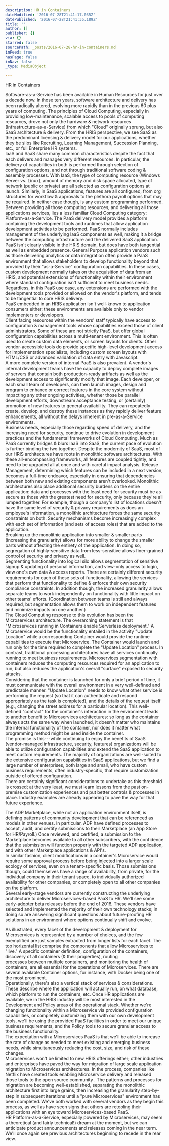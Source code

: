 ```yaml
---
description: HR in Containers
dateModified: '2016-07-28T21:41:17.035Z'
datePublished: '2016-07-28T21:41:35.189Z'
title: ''
author: []
publisher: {}
via: {}
starred: false
sourcePath: _posts/2016-07-28-hr-in-containers.md
inFeed: true
hasPage: false
inNav: false
_type: MediaObject

---
```

HR in Containers

Software-as-a-Service has been available in Human Resources for just over a decade now. In those ten years, software architecture and delivery has been radically altered, evolving more rapidly than in the previous 60 plus years of computing. The principles of Cloud Computing, especially in providing low-maintenance, scalable access to pools of computing resources, drove not only the hardware & network resources (Infrastructure-as-a-Service) from which "Cloud" originally sprung, but also SaaS architecture & delivery. From the HRIS perspective, we see SaaS as the predominant licensing & delivery model for our applications, whether they be silos like Recruiting, Learning Management, Succession Planning, etc., or full Enterprise HR systems.   
IaaS and SaaS share many common characteristics despite the fact that each delivers and manages very different resources. In particular, the delivery of capabilities in both is performed through selection of configuration options, and not through traditional software coding & assembly processes. With IaaS, the type of computing resource (Windows Server vs. Linux), amount of memory and disk space allocated, type of network (public or private) are all selected as configuration options at launch. Similarly, in SaaS applications, features are all configured, from org structures for workflow & approvals to the plethora payroll options that may be required. In neither case though, is any custom programming performed.   
Between providing all those computing resources, and delivering all those applications services, lies a less familiar Cloud Computing category: Platform-as-a-Service. The PaaS delivery model provides a platform containing the development tools and runtimes that allow application development activities to be performed. PaaS normally includes management of the underlying IaaS components as well, making it a bridge between the computing infrastructure and the delivered SaaS application.   
PaaS isn't clearly visible in the HRIS domain, but does have both tangential as well as embedded presence. General Purpose application vendors such as those delivering analytics or data integration often provide a PaaS environment that allows stakeholders to develop functionality beyond that provided by their "as-a-Service" configuration capabilities. In these cases, custom development normally takes on the acquisition of data from an HRIS, and potential extensions of functionality within their environment where standard configuration isn't sufficient to meet business needs. Regardless, in this PaaS use case, any extensions are performed with the development tools provided or allowed on the vendor's platform, and tends to be tangential to core HRIS delivery.   
PaaS embedded in an HRIS application isn't well-known to application consumers either; these environments are available only to vendor implementers or developers.   
Client facing resources within the vendors' staff typically have access to configuration & management tools whose capabilities exceed those of client administrators. Some of these are not strictly PaaS, but offer global configuration capabilities across a multi-tenant environment. This is often used to create custom data elements, or screen layouts for clients. Other vendor-accessible tools do provide specific high-level development access for implementation specialists, including custom screen layouts with HTML/CSS or advanced validation of data entry with Javascript.   
A more complete version of internal PaaS is also prevalent. A vendor's internal development teams have the capacity to deploy complete images of servers that contain both production-ready artifacts as well as the development access to significantly modify that image. Each developer, or each small team of developers, can then launch images, design and program to enhance or correct features in the core system without impacting any other ongoing activities, whether those be parallel development efforts, downstream acceptance testing, or (certainly) promotion of new features to general availability. They can repeatedly create, develop, and destroy these instances as they rapidly deliver feature enhancements, all without the delays inherent in pre-as-a-Service environments.   
Business needs, especially those regarding speed of delivery, and the increasing need for security, continue to drive evolution in development practices and the fundamental frameworks of Cloud Computing. Much as PaaS currently bridges & blurs IaaS into SaaS, the current pace of evolution is further binding the two together. Despite the modernity of SaaS, most of our HRIS architectures have roots in monolithic software architectures. With these all-encompassing frameworks, all features are coupled tightly, and need to be upgraded all at once and with careful impact analysis. Release Management, determining which features can be included in a next version, becomes a full-time endeavor, especially in ensuring that dependencies between both new and existing components aren't overlooked. Monolithic architectures also place additional security burdens on the entire application: data and processes with the least need for security must be as secure as those with the greatest need for security, only because they're all lumped together. For example, though a company's list of locations doesn't have the same level of security & privacy requirements as does an employee's information, a monolithic architecture forces the same security constraints on both. Security mechanisms become increasingly complex with each set of information (and sets of access roles) that are added to the application.   
Breaking up the monolithic application into smaller & smaller parts (increasing the granularity) allows for more ability to change the smaller parts without affecting the entirety of the application. In doing so, segregation of highly-sensitive data from less-sensitive allows finer-grained control of security and privacy as well.   
Segmenting functionality into logical silo allows segmentation of sensitive signup & updating of personal information, and view-only access to login, view one's own data & access reports. There are certainly different security requirements for each of these sets of functionality, allowing the services that perform that functionality to define & enforce their own security compliance constraints. In addition though, the increased granularity allows separate teams to work independently on functionality with little impact on other teams' efforts. (Coordination between teams is still and always required, but segmentation allows them to work on independent features and minimize impacts on one another.)   
The Cloud Computing response to this evolution has been the Microservices architecture. The overarching statement is that "Microservices running in Containers enable Serverless deployment." A Microservice would be the functionality entailed in the activity "Update Location" while a corresponding Container would provide the runtime capabilities to execute that Microservice. The Container would launch and run only for the time required to complete the "Update Location" process. In contrast, traditional processing architectures have all services continually running to meet business requirements. Microservices segmentation with containers reduces the computing resources required for an application to run, but also reduces the application's overall "surface" exposed to security attacks.   
Considering that the container is launched for only a brief period of time, it must communicate with the overall environment in a very well-defined and predictable manner. "Update Location" needs to know what other service is performing the request (so that it can authenticate and respond appropriately as the task is completed), and the details of the request itself (e.g., changing the street address for a particular location). This well-defined "contract" for the container's interaction in the environment leads to another benefit to Microservices architectures: so long as the container always acts the same way when launched, it doesn't matter who maintains the internal functionality of the container, nor does it matter what programming method might be used inside the container.   
The promise is this---while continuing to enjoy the benefits of SaaS (vendor-managed infrastructure, security, features) organizations will be able to utilize configuration capabilities and extend the SaaS application to meet custom requirements. The majority of organizations are well-suited to the extensive configuration capabilities in SaaS applications, but we find a large number of enterprises, both large and small, who have custom business requirements, often industry-specific, that require customization outside of offered configuration.   
There are certainly significant considerations to undertake as this threshold is crossed; at the very least, we must learn lessons from the past on-premise customization experiences and put better controls & processes in place. Industry examples are already appearing to pave the way for that future experience.   
  
The ADP Marketplace, while not an application environment itself, is defining patterns of community development that can be referenced as models in other venues. In particular, ADP have defined processes to accept, audit, and certify submissions to their Marketplace (an App Store for HR/Payroll.) Once reviewed, and certified, a submission to the Marketplace becomes available to all other subscribers, with the confidence that the submission will function properly with the targeted ADP application, and with other Marketplace applications & API's.   
In similar fashion, client modifications in a container's Microservice would require some approval process before being injected into a larger scale ecology of services, even on a tenant-specific basis. Those submissions though, could themselves have a range of availability, from private, for the individual company in their tenant space, to individually authorized availability for other companies, or completely open to all other companies on the platform.   
Several early-stage vendors are currently constructing the underlying architecture to deliver Microservices-based PaaS to HR. We'll see some early-adopter beta releases before the end of 2016\. These vendors have selected and implemented the majority of their own technology stacks; in doing so are answering significant questions about future-proofing HR solutions in an environment where options continually shift and evolve.   
  
As illustrated, every facet of the development & deployment for Microservices is represented by a number of choices, and the few exemplified are just samples extracted from longer lists for each facet. The top horizontal list comprise the components that allow Microservices to "live." A specific container definition, configuration of the containers, discovery of all containers (& their properties), routing   
processes between multiple containers, and monitoring the health of containers, are all essential for the operations of Microservices. There are several available Container options, for instance, with Docker being one of the most prominent.   
Operationally, there's also a vertical stack of services & considerations. These describe where the application will actually run, on what database, which platform to run the containers, etc. Once HR applications are available, we in the HRIS industry will be most interested in the Development and Policy areas of the operational stack. Whether we're changing functionality within a Microservice via provided configuration capabilities, or completely customizing them with our own development tools, we'll be using the provided PaaS facilities in order to meet our unique business requirements, and the Policy tools to secure granular access to the business functionality.   
The expectation with a Microservices PaaS is that we'll be able to increase the rate of change as needed to meet existing and emerging business needs, while simultaneously reducing the cost, size, and risk of these changes.   
Microservices won't be limited to new HRIS offerings either; other industries and enterprises have paved the way for migration of large scale application migration to Microservices architectures. In the process, companies like Netflix have created tools enabling Microservice delivery and released those tools to the open source community . The patterns and processes for migration are becoming well-established, separating the monolithic architecture first into large grains, then increasing the granularity step-by-step in subsequent iterations until a "pure Microservices" environment has been completed. We've both worked with several vendors as they begin this process, as well as have seen signs that others are retooling their applications with an eye toward Microservices-based PaaS.   
HR Platform-as-a-Service, especially powered by Microservices, may seem a theoretical (and fairly technical!) dream at the moment, but we can anticipate product announcements and releases coming in the near term. We'll once again see previous architectures beginning to recede in the rear view.